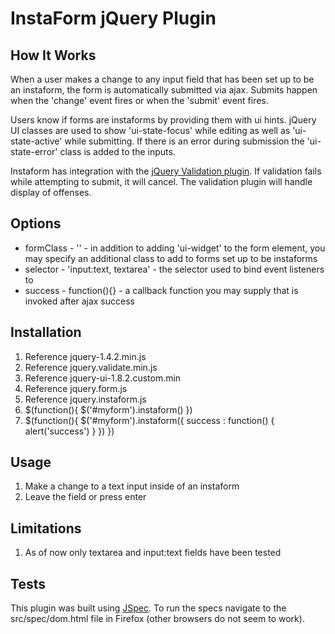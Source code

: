 InstaForm jQuery Plugin
==

How It Works
--
When a user makes a change to any input field that has been set up to be an instaform, the form is automatically submitted via ajax. Submits happen when the 'change' event fires or when the 'submit' event fires.

Users know if forms are instaforms by providing them with ui hints. jQuery UI classes are used to show 'ui-state-focus' while editing as well as 'ui-state-active' while submitting. If there is an error during submission the 'ui-state-error' class is added to the inputs.

Instaform has integration with the [jQuery Validation plugin](http://github.com/jzaefferer/jquery-validation). If validation fails while attempting to submit, it will cancel. The validation plugin will handle display of offenses.

Options
--
- formClass - '' - in addition to adding 'ui-widget' to the form element, you may specify an additional class to add to forms set up to be instaforms
- selector - 'input:text, textarea' - the selector used to bind event listeners to
- success - function(){} - a callback function you may supply that is invoked after ajax success

Installation
--
1. Reference jquery-1.4.2.min.js
1. Reference jquery.validate.min.js
1. Reference jquery-ui-1.8.2.custom.min
1. Reference jquery.form.js
1. Reference jquery.instaform.js
1. $(function(){ $('#myform').instaform() })
1. $(function(){ $('#myform').instaform({ success : function() { alert('success') } }) })

Usage
--
1. Make a change to a text input inside of an instaform
1. Leave the field or press enter

Limitations
--
1. As of now only textarea and input:text fields have been tested

Tests
-- 
This plugin was built using [JSpec](http://visionmedia.github.com/jspec/). To run the specs navigate to the src/spec/dom.html file in Firefox (other browsers do not seem to work).